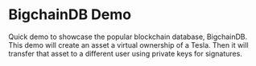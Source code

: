 # BigchainDB Demo

Quick demo to showcase the popular blockchain database, BigchainDB. This demo will create an asset a virtual ownership of a Tesla. Then it will transfer that asset to a different user using private keys for signatures.